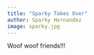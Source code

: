 ```yaml
---
title: "Sparky Takes Over"
author: Sparky Hernandez
image: sparky.jpg
---
```


Woof woof friends!!!
